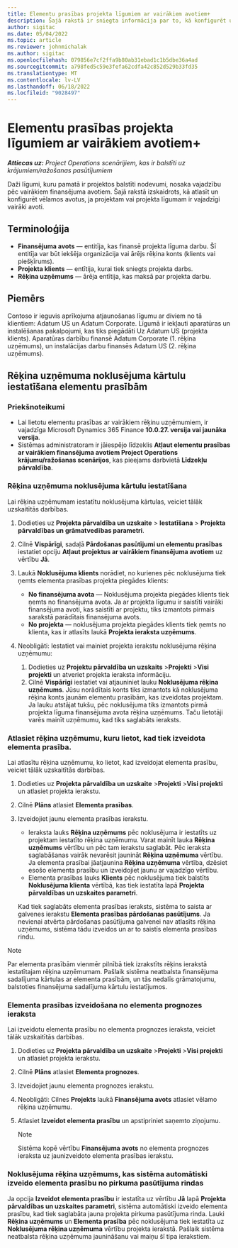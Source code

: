 ```yaml
---
title: Elementu prasības projekta līgumiem ar vairākiem avotiem+
description: Šajā rakstā ir sniegta informācija par to, kā konfigurēt un izmantot elementu prasības ar vairākiem finansējuma avotiem.
author: sigitac
ms.date: 05/04/2022
ms.topic: article
ms.reviewer: johnmichalak
ms.author: sigitac
ms.openlocfilehash: 079856e7cf2ffa9b80ab31ebad1c1b5dbe36a4ad
ms.sourcegitcommit: a798fed5c59e3fefa62cdfa42c852d529b33fd35
ms.translationtype: MT
ms.contentlocale: lv-LV
ms.lasthandoff: 06/18/2022
ms.locfileid: "9028497"
---
```

# <a name="item-requirements-for-project-contracts-with-multiple-funding-sources"></a>Elementu prasības projekta līgumiem ar vairākiem avotiem+

_**Attiecas uz:** Project Operations scenārijiem, kas ir balstīti uz krājumiem/ražošanas pasūtījumiem_

Daži līgumi, kuru pamatā ir projektos balstīti nodevumi, nosaka vajadzību pēc vairākiem finansējuma avotiem. Šajā rakstā izskaidrots, kā atlasīt un konfigurēt vēlamos avotus, ja projektam vai projekta līgumam ir vajadzīgi vairāki avoti.

## <a name="terminology"></a>Terminoloģija

- **Finansējuma avots** — entitīja, kas finansē projekta līguma darbu. Šī entitīja var būt iekšēja organizācija vai ārējs rēķina konts (klients vai piešķīrums).
- **Projekta klients** — entītija, kurai tiek sniegts projekta darbs.
- **Rēķina uzņēmums** — ārēja entītija, kas maksā par projekta darbu.

## <a name="example"></a>Piemērs

Contoso ir ieguvis aprīkojuma atjaunošanas līgumu ar diviem no tā klientiem: Adatum US un Adatum Corporate. Līgumā ir iekļauti aparatūras un instalēšanas pakalpojumi, kas tiks piegādāti Uz Adatum US (projekta klients). Aparatūras darbību finansē Adatum Corporate (1. rēķina uzņēmums), un instalācijas darbu finansēs Adatum US (2. rēķina uzņēmums).

## <a name="set-up-invoice-account-defaulting-rules-for-item-requirements"></a>Rēķina uzņēmuma noklusējuma kārtulu iestatīšana elementu prasībām

### <a name="prerequisites"></a>Priekšnoteikumi

- Lai lietotu elementu prasības ar vairākiem rēķinu uzņēmumiem, ir vajadzīga Microsoft Dynamics 365 Finance **10.0.27. versija vai jaunāka versija**.
- Sistēmas administratoram ir jāiespējo līdzeklis **Atļaut elementu prasības ar vairākiem finansējuma avotiem Project Operations krājumu/ražošanas scenārijos**, kas pieejams darbvietā **Līdzekļu pārvaldība**.

### <a name="set-up-the-invoice-account-defaulting-rules"></a>Rēķina uzņēmuma noklusējuma kārtulu iestatīšana

Lai rēķina uzņēmumam iestatītu noklusējuma kārtulas, veiciet tālāk uzskaitītās darbības.

1. Dodieties uz **Projekta pārvaldība un uzskaite** \> **Iestatīšana** \> **Projekta pārvaldības un grāmatvedības parametri**.
1. Cilnē **Vispārīgi**, sadaļā **Pārdošanas pasūtījumi un elementu prasības** iestatiet opciju **Atļaut projektus ar vairākiem finansējuma avotiem** uz vērtību **Jā**.
1. Laukā **Noklusējuma klients** norādiet, no kurienes pēc noklusējuma tiek ņemts elementa prasības projekta piegādes klients:

    - **No finansējuma avota** — Noklusējuma projekta piegādes klients tiek ņemts no finansējuma avota. Ja ar projekta līgumu ir saistīti vairāki finansējuma avoti, kas saistīti ar projektu, tiks izmantots pirmais sarakstā parādītais finansējuma avots.
    - **No projekta** — noklusējuma projekta piegādes klients tiek ņemts no klienta, kas ir atlasīts laukā **Projekta ieraksta uzņēmums**.

1. Neobligāti: Iestatiet vai mainiet projekta ierakstu noklusējuma rēķina uzņēmumu:

    1. Dodieties uz **Projektu pārvaldība un uzskaits** \>**Projekti** \>**Visi projekti** un atveriet projekta ieraksta informāciju.
    2. Cilnē **Vispārīgi** iestatiet vai atjauniniet lauku **Noklusējuma rēķina uzņēmums**. Jūsu norādītais konts tiks izmantots kā noklusējuma rēķina konts jaunām elementu prasībām, kas izveidotas projektam. Ja lauku atstājat tukšu, pēc noklusējuma tiks izmantots pirmā projekta līguma finansējuma avota rēķina uzņēmums. Taču lietotāji varēs mainīt uzņēmumu, kad tiks saglabāts ieraksts.

### <a name="select-the-invoice-account-to-use-when-you-create-an-item-requirement"></a>Atlasiet rēķina uzņēmumu, kuru lietot, kad tiek izveidota elementa prasība.

Lai atlasītu rēķina uzņēmumu, ko lietot, kad izveidojat elementa prasību, veiciet tālāk uzskaitītās darbības.

1. Dodieties uz **Projekta pārvaldība un uzskaite** \>**Projekti** \>**Visi projekti** un atlasiet projekta ierakstu.
1. Cilnē **Plāns** atlasiet **Elementa prasības**.
1. Izveidojiet jaunu elementa prasības ierakstu.

    - Ieraksta lauks **Rēķina uzņēmums** pēc noklusējuma ir iestatīts uz projektam iestatīto rēķina uzņēmumu. Varat mainīt lauka **Rēķina uzņēmums** vērtību un pēc tam ierakstu saglabāt. Pēc ieraksta saglabāšanas vairāk nevarēsit jaunināt **Rēķina uzņēmuma** vērtību. Ja elementa prasībai jāatjaunina **Rēķina uzņēmuma** vērtība, dzēsiet esošo elementa prasību un izveidojiet jaunu ar vajadzīgo vērtību.
    - Elementa prasības lauks **Klients** pēc noklusējuma tiek balstīts **Noklusējuma klienta** vērtībā, kas tiek iestatīta lapā **Projekta pārvaldības un uzskaites parametri**.

    Kad tiek saglabāts elementa prasības ieraksts, sistēma to saista ar galvenes ierakstu **Elementa prasības pārdošanas pasūtījums**. Ja nevienai atvērta pārdošanas pasūtījuma galvenei nav atlasīts rēķina uzņēmums, sistēma tādu izveidos un ar to saistīs elementa prasības rindu.

> [!NOTE]
> Par elementa prasībām vienmēr pilnībā tiek izrakstīts rēķins ierakstā iestatītajam rēķina uzņēmumam. Pašlaik sistēma neatbalsta finansējuma sadalījuma kārtulas ar elementa prasībām, un tās nedalīs grāmatojumu, balstoties finansējuma sadalījuma kārtulu iestatījumos.

### <a name="create-an-item-requirement-from-an-item-forecast-record"></a>Elementa prasības izveidošana no elementa prognozes ieraksta

Lai izveidotu elementa prasību no elementa prognozes ieraksta, veiciet tālāk uzskaitītās darbības.

1. Dodieties uz **Projekta pārvaldība un uzskaite** \>**Projekti** \>**Visi projekti** un atlasiet projekta ierakstu.
1. Cilnē **Plāns** atlasiet **Elementa prognozes**.
1. Izveidojiet jaunu elementa prognozes ierakstu.
1. Neobligāti: Cilnes **Projekts** laukā **Finansējuma avots** atlasiet vēlamo rēķina uzņēmumu.
1. Atlasiet **Izveidot elementa prasību** un apstipriniet saņemto ziņojumu.

    > [!NOTE]
    > Sistēma kopē vērtību **Finansējuma avots** no elementa prognozes ieraksta uz jaunizveidoto elementa prasības ierakstu.

### <a name="default-invoice-account-when-the-system-automatically-creates-an-item-requirement-from-a-purchase-order-line"></a>Noklusējuma rēķina uzņēmums, kas sistēma automātiski izveido elementa prasību no pirkuma pasūtījuma rindas

Ja opcija **Izveidot elementa prasību** ir iestatīta uz vērtību **Jā** lapā **Projekta pārvaldības un uzskaites parametri**, sistēma automātiski izveido elementa prasību, kad tiek saglabāta jauna projekta pirkuma pasūtījuma rinda. Lauki **Rēķina uzņēmums** un **Elementa prasība** pēc noklusējuma tiek iestatīta uz **Noklusējuma rēķina uzņēmuma** vērtību projekta ierakstā. Pašlaik sistēma neatbalsta rēķina uzņēmuma jaunināšanu vai maiņu šī tipa ierakstiem.
